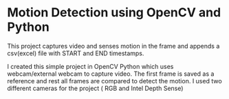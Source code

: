 # Motion Detection using OpenCV and Python

This project captures video and senses motion in the frame and appends a csv(excel) file with START and END timestamps.

I created this simple project in OpenCV Python which uses webcam/external webcam to capture video.
The first frame is saved as a reference and rest all frames are compared to detect the motion. 
I used two different cameras for the project ( RGB and Intel Depth Sense)
